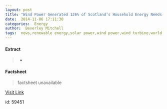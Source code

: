 ```yaml
---
layout: post
title: "Wind Power Generated 126% of Scotland’s Household Energy Needs Last Month"
date:  2014-11-06 17:11:30 
categories:  Energy      
author:  Beverley Mitchell                                             
tags:  news,renewable energy,solar power,wind power,wind turbine,world wildlife fund,scotland,scotland produces 126% of household energy needs with wind power,solar hot water,wwf                                                                                                                                                                                                                                                                                                                                                                                                                                                                                                                                                                                                                    
---
```



#### Extract
>+

#### Factsheet
>factsheet unavailable

[Visit Link](http://inhabitat.com/wind-power-generated-126-of-scotlands-household-energy-needs-last-month/)

id:   59451 
